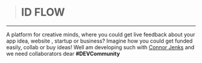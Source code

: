 > # ID FLOW
---
 A platform for creative minds, where you could get live feedback about your app idea, website , startup or business? 
Imagine how you could get funded easily, collab or buy ideas!
Well am developing such with [Connor Jenks](Connor_Jenks123@twitter)
 and we need collaborators dear  **#DEVCommunity**
